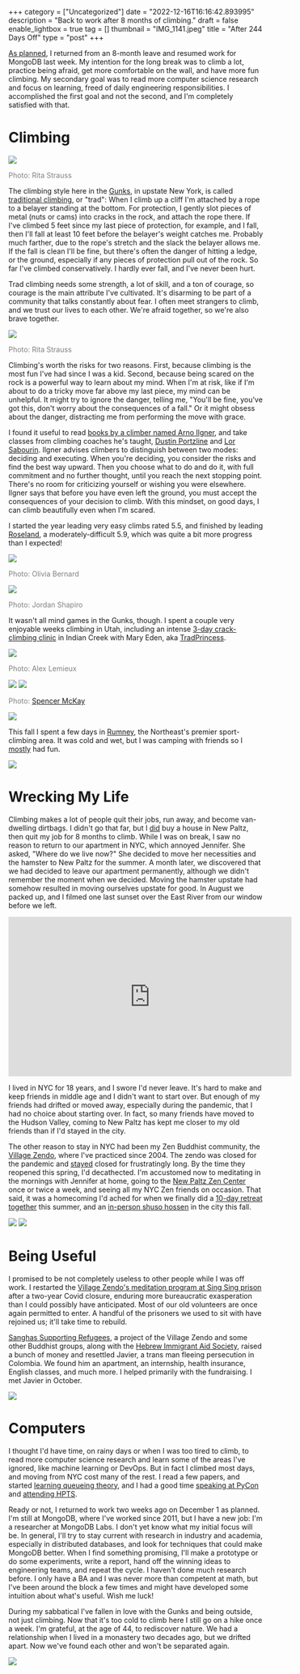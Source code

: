 +++
category = ["Uncategorized"]
date = "2022-12-16T16:16:42.893995"
description = "Back to work after 8 months of climbing."
draft = false
enable_lightbox = true
tag = []
thumbnail = "IMG_1141.jpeg"
title = "After 244 Days Off"
type = "post"
+++

[As planned](/244-days-off/), I returned from an 8-month leave and resumed work for MongoDB last week. My intention for the long break was to climb a lot, practice being afraid, get more comfortable on the wall, and have more fun climbing. My secondary goal was to read more computer science research and focus on learning, freed of daily engineering responsibilities. I accomplished the first goal and not the second, and I'm completely satisfied with that.

# Climbing

![](IMG_5620.jpeg)

<span style="color: gray">Photo: Rita Strauss</span>

The climbing style here in the [Gunks](https://www.mountainproject.com/area/105798167/the-gunks), in upstate New York, is called [traditional climbing](https://www.climbing.com/skills/beginners-guide-trad-climbing/), or "trad": When I climb up a cliff I'm attached by a rope to a belayer standing at the bottom. For protection, I gently slot pieces of metal (nuts or cams) into cracks in the rock, and attach the rope there. If I've climbed 5 feet since my last piece of protection, for example, and I fall, then I'll fall at least 10 feet before the belayer's weight catches me. Probably much farther, due to the rope's stretch and the slack the belayer allows me. If the fall is clean I'll be fine, but there's often the danger of hitting a ledge, or the ground, especially if any pieces of protection pull out of the rock. So far I've climbed conservatively. I hardly ever fall, and I've never been hurt.

Trad climbing needs some strength, a lot of skill, and a ton of courage, so courage is the main attribute I've cultivated. It's disarming to be part of a community that talks constantly about fear. I often meet strangers to climb, and we trust our lives to each other. We're afraid together, so we're also brave together.

![](IMG_5624.jpeg)

<span style="color: gray">Photo: Rita Strauss</span>

Climbing's worth the risks for two reasons. First, because climbing is the most fun I've had since I was a kid. Second, because being scared on the rock is a powerful way to learn about my mind. When I'm at risk, like if I'm about to do a tricky move far above my last piece, my mind can be unhelpful. It might try to ignore the danger, telling me, "You'll be fine, you've got this, don't worry about the consequences of a fall." Or it might obsess about the danger, distracting me from performing the move with grace.

I found it useful to read [books by a climber named Arno Ilgner](https://warriorsway.com/), and take classes from climbing coaches he's taught, [Dustin Portzline](https://www.advancedrockcraft.com/) and [Lor Sabourin](https://www.youtube.com/watch?v=ahuiQT4xMdw). Ilgner advises climbers to distinguish between two modes: deciding and executing. When you're deciding, you consider the risks and find the best way upward. Then you choose what to do and do it, with full commitment and no further thought, until you reach the next stopping point. There's no room for criticizing yourself or wishing you were elsewhere. Ilgner says that before you have even left the ground, you must accept the consequences of your decision to climb. With this mindset, on good days, I can climb beautifully even when I'm scared.

I started the year leading very easy climbs rated 5.5, and finished by leading [Roseland](https://www.mountainproject.com/route/105821465/roseland), a moderately-difficult 5.9, which was quite a bit more progress than I expected!

![](IMG_1691.jpeg)

<span style="color: gray">Photo: Olivia Bernard</span>

![](IMG_1965.jpeg)

<span style="color: gray">Photo: Jordan Shapiro</span>

It wasn't all mind games in the Gunks, though. I spent a couple very enjoyable weeks climbing in Utah, including an intense [3-day crack-climbing clinic](https://redriveradventures.com/indian-creek-crack-clinic/) in Indian Creek with Mary Eden, aka [TradPrincess](https://www.instagram.com/tradprincess/).

![](IMG_1002.jpeg)

<span style="color: gray">Photo: Alex Lemieux</span>

![](IMG_1036.jpeg)
![](ajdavis_20220514_190.jpg)

<span style="color: gray">Photo: [Spencer McKay](https://www.instagram.com/spencermcky/)</span>

![](IMG_1141.jpeg)

This fall I spent a few days in [Rumney](https://www.mountainproject.com/area/105867829/rumney), the Northeast's premier sport-climbing area. It was cold and wet, but I was camping with friends so I <u>mostly</u> had fun.

![](IMG_1751.jpeg)

# Wrecking My Life

Climbing makes a lot of people quit their jobs, run away, and become van-dwelling dirtbags. I didn't go that far, but I <u>did</u> buy a house in New Paltz, then quit my job for 8 months to climb. While I was on break, I saw no reason to return to our apartment in NYC, which annoyed Jennifer. She asked, "Where do we live now?" She decided to move her necessities and the hamster to New Paltz for the summer. A month later, we discovered that we had decided to leave our apartment permanently, although we didn't remember the moment when we decided. Moving the hamster upstate had somehow resulted in moving ourselves upstate for good. In August we packed up, and I filmed one last sunset over the East River from our window before we left.  

<iframe width="560" height="315" src="https://www.youtube.com/embed/wSe_c_NSlT4" title="YouTube video player" frameborder="0" allow="accelerometer; autoplay; clipboard-write; encrypted-media; gyroscope; picture-in-picture" allowfullscreen></iframe>

I lived in NYC for 18 years, and I swore I'd never leave. It's hard to make and keep friends in middle age and I didn't want to start over. But enough of my friends had drifted or moved away, especially during the pandemic, that I had no choice about starting over. In fact, so many friends have moved to the Hudson Valley, coming to New Paltz has kept me closer to my old friends than if I'd stayed in the city.

The other reason to stay in NYC had been my Zen Buddhist community, the [Village Zendo](https://villagezendo.org/), where I've practiced since 2004. The zendo was closed for the pandemic and <u>stayed</u> closed for frustratingly long. By the time they reopened this spring, I'd decathected. I'm accustomed now to meditating in the mornings with Jennifer at home, going to the [New Paltz Zen Center](https://npzc.org) once or twice a week, and seeing all my NYC Zen friends on occasion. That said, it was a homecoming I'd ached for when we finally did a [10-day retreat together](/summer-ango-2022/) this summer, and an [in-person shuso hossen](/shuso-hossen-fall-2022/) in the city this fall.

![](ajdavis_20220803_5871.jpg)
![](ajdavis_20221030_6326.jpg)

# Being Useful

I promised to be not completely useless to other people while I was off work. I restarted the [Village Zendo's meditation program at Sing Sing prison](/zen-at-sing-sing/) after a two-year Covid closure, enduring more bureaucratic exasperation than I could possibly have anticipated. Most of our old volunteers are once again permitted to enter. A handful of the prisoners we used to sit with have rejoined us; it'll take time to rebuild.

[Sanghas Supporting Refugees](https://villagezendo.org/sanghas-supporting-refugees/), a project of the Village Zendo and some other Buddhist groups, along with the [Hebrew Immigrant Aid Society](https://hias.org/), raised a bunch of money and resettled Javier, a trans man fleeing persecution in Colombia. We found him an apartment, an internship, health insurance, English classes, and much more. I helped primarily with the fundraising. I met Javier in October.

![](ajdavis_20221030_6370.jpg)

# Computers

I thought I'd have time, on rainy days or when I was too tired to climb, to read more computer science research and learn some of the areas I've ignored, like machine learning or DevOps. But in fact I climbed most days, and moving from NYC cost many of the rest. I read a few papers, and started [learning queueing theory](https://www.cs.cmu.edu/~harchol/PerformanceModeling/book.html), and I had a good time [speaking at PyCon](/why-should-async-get-all-the-love/) and [attending HPTS](/2022-hpts-notes/). 

Ready or not, I returned to work two weeks ago on December 1 as planned. I'm still at MongoDB, where I've worked since 2011, but I have a new job: I'm a researcher at MongoDB Labs. I don't yet know what my initial focus will be. In general, I'll try to stay current with research in industry and academia, especially in distributed databases, and look for techniques that could make MongoDB better. When I find something promising, I'll make a prototype or do some experiments, write a report, hand off the winning ideas to engineering teams, and repeat the cycle. I haven't done much research before. I only have a BA and I was never more than competent at math, but I've been around the block a few times and might have developed some intuition about what's useful. Wish me luck! 

During my sabbatical I've fallen in love with the Gunks and being outside, not just climbing. Now that it's too cold to climb here I still go on a hike once a week. I'm grateful, at the age of 44, to rediscover nature. We had a relationship when I lived in a monastery two decades ago, but we drifted apart. Now we've found each other and won't be separated again. 

![](ajdavis_20221215_2020.jpg)
